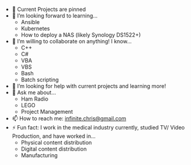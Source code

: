 - 🔭 Current Projects are pinned
- 🌱 I’m looking forward to learning...
     -  Ansible
     -  Kubernetes
     -  How to deploy a NAS (likely Synology DS1522+)
- 👯 I’m willing to collaborate on anything! I know...
     - C++
     - C#
     - VBA
     - VBS
     - Bash
     - Batch scripting
- 🤔 I’m looking for help with current projects and learning more!
- 💬 Ask me about...
     - Ham Radio
     - LEGO
     - Project Management
- 📫 How to reach me: infinite.chris@gmail.com
- ⚡ Fun fact: I work in the medical industry currently, studied TV/ Video Production, and have worked in...
     - Physical content distribution
     - Digital content distribution
     - Manufacturing
